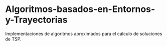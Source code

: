 # Algoritmos-basados-en-Entornos-y-Trayectorias
Implementaciones de algoritmos aproximados para el cálculo de soluciones de TSP.
